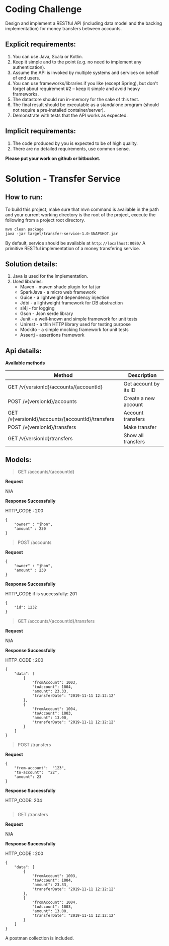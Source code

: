 # Coding Challenge

Design and implement a RESTful API (including data model and the backing implementation)
for money transfers between accounts.

## Explicit requirements:
1. You can use Java, Scala or Kotlin.
2. Keep it simple and to the point (e.g. no need to implement any authentication).
3. Assume the API is invoked by multiple systems and services on behalf of end users.
4. You can use frameworks/libraries if you like (except Spring), but don't forget about
requirement #2 – keep it simple and avoid heavy frameworks.
5. The datastore should run in-memory for the sake of this test.
6. The final result should be executable as a standalone program (should not require
a pre-installed container/server).
7. Demonstrate with tests that the API works as expected.

## Implicit requirements:
1. The code produced by you is expected to be of high quality.
2. There are no detailed requirements, use common sense.

**Please put your work on github or bitbucket.**


# Solution - Transfer Service

## How to run:
To build this project, make sure that mvn command is available in the path and your current working directory is the root of the project, execute the following from a project root directory.

```
mvn clean package
java -jar target/transfer-service-1.0-SNAPSHOT.jar
```

By default, service should be available at `http://localhost:8080/` 
A primitive RESTful implementation of a money transfering service.

## Solution details:

1. Java is used for the implementation.
2. Used libraries:
    - Maven - maven shade plugin for fat jar
    - SparkJava - a micro web framework
    - Guice - a lightweight dependency injection
    - Jdbi - a lightweight framework for DB abstraction
    - sl4j - for logging
    - Gson - Json serde library
    - Junit - a well-known and simple framework for unit tests
    - Unirest - a thin HTTP library used for testing purpose
    - Mockito - a simple mocking framework for unit tests
    - Assertj - assertions framework

## Api details:

**Available methods**

| Method                                              | Description            |
|-----------------------------------------------------|------------------------|
| GET /v{versionId}/accounts/{accountId}              | Get account by its ID  |
| POST /v{versionId}/accounts                         | Create a new account   |
| GET /v{versionId}/accounts/{accountId}/transfers    | Account transfers      |
| POST /v{versionId}/transfers                        | Make transfer          |
| GET /v{versionId}/transfers                         | Show all transfers     |

## Models:

>GET /accounts/{accountId}

**Request**

N/A

**Response Successfully**

HTTP_CODE : 200

```
{
    "owner" : "jhon",
    "amount" : 230
}
```

>POST /accounts

**Request**

```
{
    "owner" : "jhon",
    "amount" : 230
}
```

**Response Successfully**


HTTP_CODE if is successfully: 201

```
{
    "id": 1232
}
```

>GET /accounts/{accountId}/transfers

**Request**

N/A

**Response Successfully**

HTTP_CODE : 200

```
{
    "data": [
        {
            "fromAccount": 1003,
            "toAccount": 1004,
            "amount": 23.33,
            "transferDate": "2019-11-11 12:12:12"
        },
        {
            "fromAccount": 1004,
            "toAccount": 1003,
            "amount": 13.00,
            "transferDate": "2019-11-11 12:12:12"
        }
    ]
}
```


> POST /transfers

**Request**

```
{
    "from-account":  "123",
    "to-account":  "22",
    "amount": 23
}
```

**Response Successfully**

HTTP_CODE: 204

```
```

>GET /transfers

**Request**

N/A

**Response Successfully**

HTTP_CODE : 200

```
{
    "data": [
        {
            "fromAccount": 1003,
            "toAccount": 1004,
            "amount": 23.33,
            "transferDate": "2019-11-11 12:12:12"
        },
        {
            "fromAccount": 1004,
            "toAccount": 1003,
            "amount": 13.00,
            "transferDate": "2019-11-11 12:12:12"
        }
    ]
}
```
A postman collection is included.